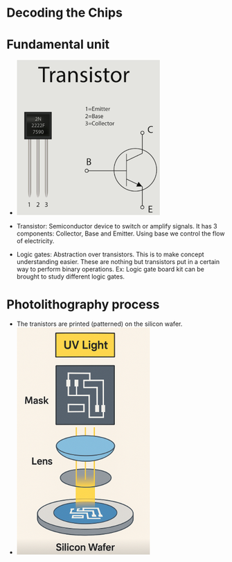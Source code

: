 # Decoding the Chips

# Fundamental unit

- ![Transistor](./transistor.png)
- Transistor: Semiconductor device to switch or amplify signals. 
              It has 3 components: Collector, Base and Emitter.
              Using base we control the flow of electricity.
              

- Logic gates: Abstraction over transistors. This is to make concept understanding easier.
               These are nothing but transistors put in a certain way to perform binary operations.
               Ex: Logic gate board kit can be brought to study different logic gates.
 

# Photolithography process

- The tranistors are printed (patterned) on the silicon wafer.
- ![Photolithography process](./photo-lithography-process.png)